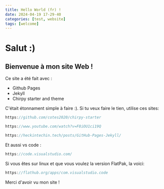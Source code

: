 ```yaml
---
title: Hello World (fr) !
date: 2024-04-19 17-29-40
categories: [test, website]
tags: [welcome]
---
```


# Salut :)
## Bienvenue à mon site Web !

Ce site a été fait avec :
* Github Pages
* Jekyll
* Chirpy starter and theme

C'était étonnament simple à faire :).
Si tu veux faire le tien, utilise ces sites:

```javascript
https://github.com/cotes2020/chirpy-starter

https://www.youtube.com/watch?v=F8iOU1ci19Q

https://heckintechin.tech/posts/GitHub-Pages-Jekyll/
```

Et aussi vs code :
```javascript
https://code.visualstudio.com/
```
Si vous êtes sur linux et que vous voulez la version FlatPak, la voici:
```javascript
https://flathub.org/apps/com.visualstudio.code
```
Merci d'avoir vu mon site !
